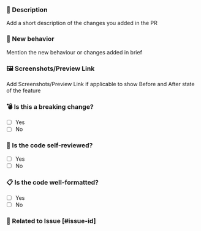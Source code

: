### 📝 Description

Add a short description of the changes you added in the PR

### 🚀 New behavior

Mention the new behaviour or changes added in brief

### 🖼 Screenshots/Preview Link

Add Screenshots/Preview Link if applicable to show Before and After state of the feature

### 💣 Is this a breaking change?

- [ ] Yes
- [ ] No

### 🔬 Is the code self-reviewed?

- [ ] Yes
- [ ] No

### 📋 Is the code well-formatted?

- [ ] Yes
- [ ] No

### 🔗 Related to Issue [#issue-id]
